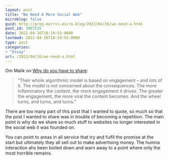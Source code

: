 ```yaml
---
layout: post
title: "We Need A More Social Web"
microblog: false
guid: http://greg-morris.micro.blog/2022/04/16/we-need-a.html
post_id: 3987535
date: 2022-04-16T18:19:53-0000
lastmod: 2022-04-16T18:19:53-0000
type: post
categories:
- "Essay"
url: /2022/04/16/we-need-a.html
---
```

<p>Om Malik on <a href="https://om.co/2020/03/15/why-do-you-have-to-share/">Why do you have to share</a>:</p><blockquote>“Their whole algorithmic model is based on engagement – and lots of it. The model is not concerned about the consequences. The more inflammatory the content, the more engagement it drives. The greater the engagement, the more viral the content becomes. And the wheel turns, and turns, and turns.”</blockquote><p>There are too many part of this post that I wanted to quote, so much so that the post I wanted to share was in trouble of becoming a repetition. The main point is why do we share so much stuff to websites no longer interested in the social web it was founded on.</p><p>You can point to areas in all service that try and fulfil the promise at the start but ultimately they all sell out to make advertising money. The humna interaction ahs been boiled down and warn away to a point where only the most horrible remains.</p>
